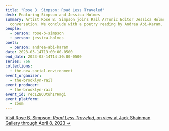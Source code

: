 ```yaml
---
title: "Rose B. Simpson: Road Less Traveled"
deck: Featuring Simpson and Jessica Holmes
summary: Artist Rose B. Simpson joins Rail ArTonic Editor Jessica Holmes for a
  conversation. We conclude with a poetry reading by Andrea Abi-Karam.
people:
  - person: rose-b-simpson
  - person: jessica-holmes
poets:
  - person: andrea-abi-karam
date: 2023-03-14T13:00:00-0500
end_date: 2023-03-14T14:30:00-0500
series: 766
collections:
  - the-new-social-environment
event_organizer:
  - the-brooklyn-rail
event_producer:
  - the-brooklyn-rail
event_id: recIZBOUtuhIYHmgi
event_platform:
  - zoom
---
```

[V﻿isit Rose B. Simpson: *Road Less Traveled*, on view at Jack Shainman Gallery through April 8, 2023 →](https://jackshainman.com/exhibitions/rbs-roadlesstraveled-2023)